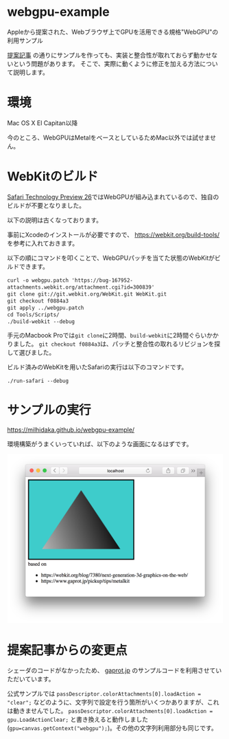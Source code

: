 # webgpu-example
Appleから提案された、Webブラウザ上でGPUを活用できる規格"WebGPU"の利用サンプル

[提案記事](https://webkit.org/blog/7380/next-generation-3d-graphics-on-the-web/)
の通りにサンプルを作っても、実装と整合性が取れておらず動かせないという問題があります。
そこで、実際に動くように修正を加える方法について説明します。

# 環境
Mac OS X El Capitan以降

今のところ、WebGPUはMetalをベースとしているためMac以外では試せません。


# WebKitのビルド
[Safari Technology Preview 26](https://webkit.org/blog/7474/release-notes-for-safari-technology-preview-26/)ではWebGPUが組み込まれているので、独自のビルドが不要となりました。

以下の説明は古くなっております。

事前にXcodeのインストールが必要ですので、 https://webkit.org/build-tools/ を参考に入れておきます。

以下の順にコマンドを叩くことで、WebGPUパッチを当てた状態のWebKitがビルドできます。

```
curl -o webgpu.patch 'https://bug-167952-attachments.webkit.org/attachment.cgi?id=300839'
git clone git://git.webkit.org/WebKit.git WebKit.git
git checkout f0884a3
git apply ../webgpu.patch
cd Tools/Scripts/
./build-webkit --debug
```

手元のMacbook Proでは`git clone`に2時間、`build-webkit`に2時間ぐらいかかりました。
`git checkout f0884a3`は、パッチと整合性の取れるリビジョンを探して選びました。

ビルド済みのWebKitを用いたSafariの実行は以下のコマンドです。

```
./run-safari --debug
```

# サンプルの実行
https://milhidaka.github.io/webgpu-example/

環境構築がうまくいっていれば、以下のような画面になるはずです。

![WebGPU first sample](./webgpufirst.png)

# 提案記事からの変更点
シェーダのコードがなかったため、 [gaprot.jp](https://www.gaprot.jp/pickup/tips/metalkit) のサンプルコードを利用させていただいています。

公式サンプルでは
`passDescriptor.colorAttachments[0].loadAction = "clear";`
などのように、文字列で設定を行う箇所がいくつかありますが、これは動きませんでした。
`passDescriptor.colorAttachments[0].loadAction = gpu.LoadActionClear;`
と書き換えると動作しました(`gpu=canvas.getContext("webgpu");`)。その他の文字列利用部分も同じです。
